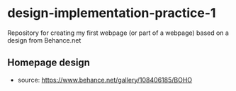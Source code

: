 # design-implementation-practice-1
Repository for creating my first webpage (or part of a webpage) based on a design from Behance.net

## Homepage design

- source: https://www.behance.net/gallery/108406185/BOHO
